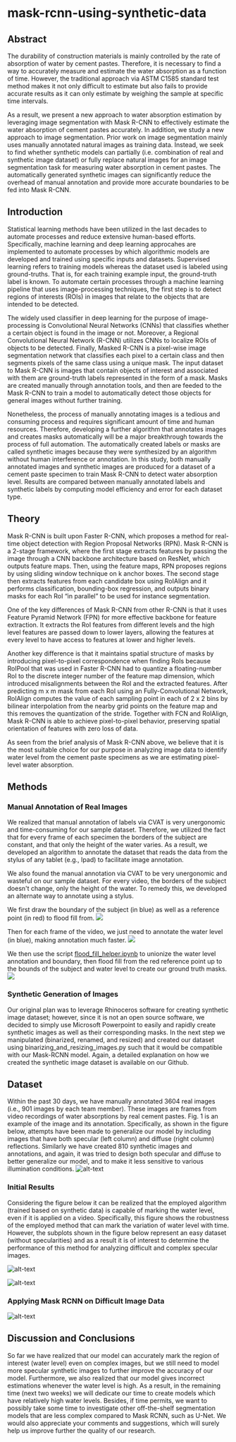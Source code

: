 # mask-rcnn-using-synthetic-data

## Abstract
The durability of construction materials is mainly controlled by the rate of absorption of water by cement pastes. Therefore, it is necessary to find a way to accurately measure and estimate the water absorption as a function of time. However, the traditional approach via ASTM C1585 standard test method makes it not only difficult to estimate but also fails to provide accurate results as it can only estimate by weighing the sample at specific time intervals. 

As a result, we present a new approach to water absorption estimation by leveraging image segmentation with Mask R-CNN to effectively estimate the water absorption of cement pastes accurately. In addition, we study a new approach to image segmentation. Prior work on image segmentation mainly uses manually annotated natural images as training data. Instead, we seek to find whether synthetic models can partially (i.e. combination of real and synthetic image dataset) or fully replace natural images for an image segmentation task for measuring water absorption in cement pastes. The automatically generated synthetic images can significantly reduce the overhead of manual annotation and provide more accurate boundaries to be fed into Mask R-CNN.

## Introduction 
Statistical learning methods have been utilized in the last decades to automate processes and reduce extensive human-based efforts. Specifically, machine learning and deep learning approcahes are implemented to automate processes by which algorithmic models are developed and trained using specific inputs and datasets. Supervised learning refers to training models whereas the dataset used is labeled using ground-truths. That is, for each training example input, the ground-truth label is known. To automate certain processes through a machine learning pipeline that uses image-processing techniques, the first step is to detect regions of interests (ROIs) in images that relate to the objects that are intended to be detected. 

The widely used classifier in deep learning for the purpose of image-processing is Convolutional Neural Networks (CNNs) that classifies whether a certain object is found in the image or not. Moreover, a Regional Convolutional Neural Network (R-CNN) utilizes CNNs to localize ROIs of objects to be detected. Finally, Masked R-CNN is a pixel-wise image segmentation network that classifies each pixel to a certain class and then segments pixels of the same class using a unique mask. The input dataset to Mask R-CNN is images that contain objects of interest and associated with them are ground-truth labels represented in the form of a mask. Masks are created manually through annotation tools, and then are feeded to the Mask R-CNN to train a model to automatically detect those objects for general images without further training. 

Nonetheless, the process of manually annotating images is a tedious and consuming process and requires significant amount of time and human resources. Therefore, developing a further algorithm that annotates images and creates masks automatically will be a major breakthrough towards the process of full automation. The automatically created labels or masks are called synthetic images because they were synthesized by an algorithm without human interference or annotation. In this study, both manually annotated images and synthetic images are produced for a dataset of a cement paste specimen to train Mask R-CNN to detect water absorption level. Results are compared between manually annotated labels and synthetic labels by computing model efficiency and error for each dataset type.    

## Theory 
Mask R-CNN is built upon Faster R-CNN, which proposes a method for real-time object detection with Region Proposal Networks (RPN). Mask R-CNN is a 2-stage framework, where the first stage extracts features by passing the image through a CNN backbone architecture based on ResNet, which outputs feature maps. Then, using the feature maps, RPN proposes regions by using sliding window technique on k anchor boxes. The second stage then extracts features from each candidate box using RoIAlign and it performs classification, bounding-box regression, and outputs binary masks for each RoI “in parallel” to be used for instance segmentation. 

One of the key differences of Mask R-CNN from other R-CNN is that it uses Feature Pyramid Network (FPN) for more effective backbone for feature extraction. It extracts the RoI features from different levels and the high level features are passed down to lower layers, allowing the features at every level to have access to features at lower and higher levels. 

Another key difference is that it maintains spatial structure of masks by introducing pixel-to-pixel correspondence when finding RoIs because RoIPool that was used in Faster R-CNN had to quantize a floating-number RoI to the discrete integer number of the feature map dimension, which introduced misalignments between the RoI and the extracted features. After predicting m x m mask from each RoI using an Fully-Convolutional Network, RoIAlign computes the value of each sampling point in each of 2 x 2 bins by bilinear interpolation from the nearby grid points on the feature map and this removes the quantization of the stride. Together with FCN and RoIAlign, Mask R-CNN is able to achieve pixel-to-pixel behavior, preserving spatial orientation of features with zero loss of data.

As seen from the brief analysis of Mask R-CNN above, we believe that it is the most suitable choice for our purpose in analyzing image data to identify water level from the cement paste specimens as we are estimating pixel-level water absorption.


## Methods 

### Manual Annotation of Real Images 

We realized that manual annotation of labels via CVAT is very unergonomic and time-consuming for our sample dataset. Therefore, we utilized the fact that for every frame of each specimen the borders of the subject are constant, and that only the height of the water varies. As a result, we developed an algorithm to annotate the dataset that reads the data from the stylus of any tablet (e.g., Ipad) to facilitate image annotation.

We also found the manual annotation via CVAT to be very unergonomic and wasteful on our sample dataset. 
For every video, the borders of the subject doesn't change, only the height of the water.
To remedy this, we developed an alternate way to annotate using a stylus. 

We first draw the boundary of the subject (in blue) as well as a reference point (in red) to flood fill from.
![](data/fast_annotation_1.png)


Then for each frame of the video, we just need to annotate the water level (in blue), making annotation much faster.
![](data/fast_annotation_2.png)

We then use the script [flood_fill_helper.ipynb](src/flood_fill_helper.ipynb) to unionize the water level annotation 
and boundary, then flood fill from the red reference point up to the bounds of the subject and water level to create our ground truth masks.
![](data/fast_annotation_mask.png)

### Synthetic Generation of Images

Our original plan was to leverage Rhinoceros software for creating synthetic image dataset; however, since it is not an open source software, we decided to simply use Microsoft Powerpoint to easily and rapidly create synthetic images as well as their corresponding masks. In the next step we manipulated (binarized, renamed, and resized) and created our dataset using binarizing_and_resizing_images.py such that it would be compatible with our Mask-RCNN model. Again, a  detailed explanation on how we created the synthetic image dataset is available on our Github.

## Dataset

Within the past 30 days, we have manually annotated 3604 real images (i.e., 901 images by each team member). These images are frames from video recordings of water absorptions by real cement pastes. Fig. 1 is an example of the image and its annotation. Specifically, as shown in the figure below, attempts have been made to generalize our model by including images that have both specular (left column) and diffuse (right column) reflections. Similarly we have created 810 synthetic images and annotations, and again, it was tried to design both specular and diffuse to better generalize our model, and to make it less sensitive to various illumination conditions. 
![alt-text](https://github.com/tonyjoo974/mask-rcnn-using-synthetic-models/blob/master/data/prog_rep_img1_u.jpg)

### Initial Results 

Considering the figure below it can be realized that the employed algorithm (trained based on synthetic data) is capable of marking the water level, even if it is applied on a video. Specifically, this figure shows the robustness of the employed method that can mark the variation of water level with time. However, the subplots shown in the figure below represent an easy dataset (without specularities) and as a result it is of interest to determine the performance of this method for analyzing difficult and complex specular images.  

![alt-text](https://github.com/tonyjoo974/mask-rcnn-using-synthetic-models/blob/master/data/prog_rep_img2.jpg)

![alt-text](https://github.com/tonyjoo974/mask-rcnn-using-synthetic-models/blob/master/data/combined_gif12.gif)

### Applying Mask RCNN on Difficult Image Data

![alt-text](https://github.com/tonyjoo974/mask-rcnn-using-synthetic-models/blob/master/data/prog_rep_img3.jpg)

## Discussion and Conclusions 

So far we have realized that our model can accurately mark the region of interest (water level) even on complex images, but we still need to model more specular synthetic images to further improve the accuracy of our model. Furthermore, we also realized that our model gives incorrect estimations whenever the water level is high. As a result, in the remaining time (next two weeks) we will dedicate our time to create models which have relatively high water levels. Besides, if time permits, we want to possibly take some time to investigate other off-the-shelf segmentation models that are less complex compared to Mask RCNN, such as U-Net. We would also appreciate your comments and suggestions, which will surely help us improve further the quality of our research.

